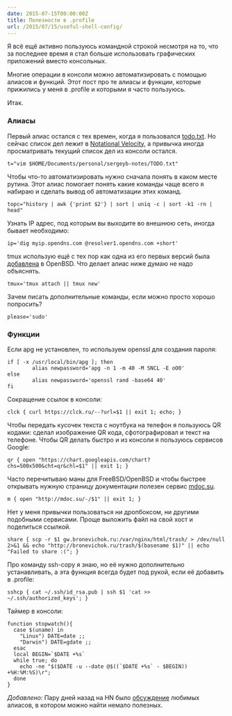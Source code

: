 ```yaml
---
date: 2015-07-15T00:00:00Z
title: Полезности в .profile
url: /2015/07/15/useful-shell-config/
---
```


Я всё ещё активно пользуюсь командной строкой несмотря на то, что за последнее
время я стал больше использовать графических приложений вместо консольных.

Многие операции в консоли можно автоматизировать с помощью алиасов и функций.
Этот пост про те алиасы и функции, которые прижились у меня в .profile и которыми
я часто пользуюсь.

Итак.

### Алиасы

Первый алиас остался с тех времен, когда я пользовался
[todo.txt](https://github.com/ginatrapani/todo.txt-cli).
Но сейчас список дел лежит в [Notational Velocity](http://notational.net/),
а привычка иногда просматривать текущий список дел из консоли остался.

```
t="vim $HOME/Documents/personal/sergeyb-notes/TODO.txt"
```

Чтобы что-то автоматизировать нужно сначала понять в каком месте рутина.
Этот алиас помогает понять какие команды чаще всего я набираю
и сделать вывод об автоматизации этих команд.

```
topc="history | awk {'print $2'} | sort | uniq -c | sort -k1 -rn | head"
```

<!--
Иногда жуть как хочется твитнуть из консоли не открывая Tweetdeck
или другие приложения для твиттера. Утилита curl приходит на помощь,
пароль она берет из .netrc:

```
twit='curl -u estet:pass -d status="Tweeting from the shell" http://twitter.com/statuses/update.xml'
```
-->

Узнать IP адрес, под которым вы выходите во внешнюю сеть, иногда бывает необходимо:

```
ip='dig myip.opendns.com @resolver1.opendns.com +short'
```

tmux использую ещё с тех пор как одна из его первых версий была [добавлена](http://undeadly.org/cgi?action=article&sid=20090707041154) в OpenBSD. Что делает алиас ниже думаю не надо объяснять.

```
tmux='tmux attach || tmux new'
```

Зачем писать дополнительные команды, если можно просто хорошо попросить?

```
please='sudo'
```

###  Функции

Если apg не установлен, то используем openssl для создания пароля:

```
if [ -x /usr/local/bin/apg ]; then
        alias newpassword='apg -n 1 -m 40 -M SNCL -E oO0'
else
        alias newpassword='openssl rand -base64 40'
fi
```

<!--
```
anybar { echo -n $1 | nc -4u -w0 localhost ${2:-1738}; }
```
-->


Сокращение ссылок в консоли:

```
clck { curl https://clck.ru/--?url=$1 || exit 1; echo; }
```

Чтобы передать кусочек текста с ноутбука на телефон я пользуюсь
QR кодами: сделал изображение QR кода, сфотографировал и текст на телефоне.
Чтобы QR делать быстро и из консоли я пользуюсь сервисов Google:

```
qr { open "https://chart.googleapis.com/chart?chs=500x500&cht=qr&chl=$1" || exit 1; }
```

Часто перечитываю маны для FreeBSD/OpenBSD и чтобы быстрее открывать нужную страницу документации
полезен сервис [mdoc.su](http://mdoc.su).

```
m { open "http://mdoc.su/-/$1" || exit 1; }
```

Нет у меня привычки пользоваться ни дропбоксом, ни другими подобными сервисами.
Проще выложить файл на свой хост и поделиться ссылкой.

```
share { scp -r $1 gw.bronevichok.ru:/var/nginx/html/trash/ > /dev/null 2>&1 && echo "http://bronevichok.ru/trash/$(basename $1)" || echo "Failed to share :("; }
```

Про команду ssh-copy я знаю, но её нужно дополнительно устанавливать,
а эта функция всегда будет под рукой, если её добавить в .profile:

```
sshcp { cat ~/.ssh/id_rsa.pub | ssh $1 'cat >> ~/.ssh/authorized_keys'; }
```

Таймер в консоли:

```
function stopwatch(){
  case $(uname) in
    "Linux") DATE=date ;;
    "Darwin") DATE=gdate ;;
  esac
  local BEGIN=`$DATE +%s`
  while true; do
    echo -ne "$($DATE -u --date @$((`$DATE +%s` - $BEGIN)) +%H:%M:%S)\r";
  done
}
```

*Добавлено:* Пару дней назад на HN было [обсуждение](https://news.ycombinator.com/item?id=9869231) любимых алиасов, в котором можно найти немало полезных.
